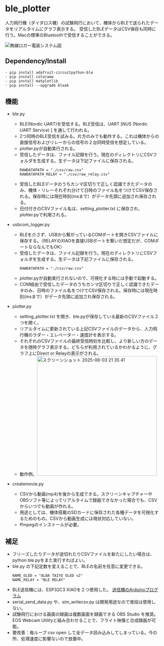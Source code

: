 # ble_plotter

人力飛行機（ダイダロス機）の試験飛行において、機体からBLEで送られたデータをリアルタイムにグラフ表示する。
受信したBLEデータはCSV保存も同時に行う。Macの標準のBluetoothで受信することができる。

![無線ロガー電装システム図](https://github.com/MasaoC/ble_plotter/assets/6983713/99f55044-6ccb-4f4f-a903-ae3f5c878cd6)


## Dependency/Install
    - pip install adafruit-circuitpython-ble
    - pip install colorama
    - pip install matplotlib
    - pip install --upgrade bleak

## 機能
- ble.py
    - BLE(Nordic UART)を受信する。BLE受信は、UART [NUS (Nordic UART Service) ] を通して行われる。
    - 2つ同時のBLE受信を試みる。片方のみでも動作する。これは機体からの直接信号およびリレーからの信号の２台同時受信を想定している。
    - plotter.pyが自動実行される。
    - 受信したデータは、ファイル記録を行う。現在のディレクトリにCSVフォルダを生成する。生データは下記ファイルに保存される。
      ```
      RAWDATAPATH = "./csv/raw.csv"
      RAWDATAPATH_RELAY = "./csv/raw_relay.csv"
      ```
    - 受信したBLEデータのうちカンマ区切りで正しく認識できたデータのみ、機体・リレーそれぞれ分けて日時のファイル名をつけてCSV保存される。保存時には現在時刻(msまで）がデータ先頭に追加され保存される。
    - 日付付きのCSVファイル名は、setting_plotter.txt に保存され、plotter.pyで利用される。
- usbcom_logger.py
    - BLEを介さず、USBから繋がっているCOMポートを開きCSVファイルに保存する。（RELAYのXIAOを直接USBポートを繋いだ想定だが、COMポートならなんでもOK）
    - 受信したデータは、ファイル記録を行う。現在のディレクトリにCSVフォルダを生成する。生データは下記ファイルに保存される。
      ```
      RAWDATAPATH = "./csv/raw.csv"
      ```
    - plotter.pyが自動実行されないので、可視化する時には手動で起動する。
    - COM経由で受信したデータのうちカンマ区切りで正しく認識できたデータのみ、日時のファイル名をつけてCSV保存される。保存時には現在時刻(msまで）がデータ先頭に追加され保存される。
- plotter.py
    - setting_plotter.txt を開き、ble.pyが保存している最新のCSVファイル２つを開く。
    - リアルタイムに更新されている上記CSVファイルのデータから、人力飛行機のラダー・エレベーター・速度計を表示する。
    - それぞれのCSVファイルの最終受信時刻を比較し、より新しい方のデータを随時グラフ表示する。どちらが利用されているかわかるように、グラフ上にDirect or Relayの表示がされる。
    - 動作例。<img width="390" alt="スクリーンショット 2025-06-03 21 35 41" src="https://github.com/user-attachments/assets/0104fc3f-64ad-4f10-8a7f-9b6a7bee3547" />

 
- createmovie.py
    - CSVから動画(mp4)を後から生成できる。スクリーンキャプチャーやOBSソフト等によってリアルタイムで録画できなかった場合でも、CSVからいつでも動画が作れる。
    - 用途としては、機体搭載のSDカードに保存された各種データを可視化するためのもの。CSVから動画生成には現状対応していない。
    - ffmpegのインストールが必要。

## 補足
- フリーズしたりデータが途切れたりCSVファイルを新たにしたい場合は、python ble.pyをまた実行すればよい。
- ble.py の下記定数を変えることで、BLEの名前を任意に変更できる。
  ```
  NAME_OLED = "ALBA TAIYO OLED v2"
  NAME_RELAY = "BLE RELAY"
  ```
- BLE送信機には、ESP32C3 XIAOを２つ使用した。 [送信機のArduinoプログラム](https://github.com/MasaoC/uart2ble_oled)
- serial_send_data.py や、sim_writecsv.py は開発用途なので普段は使用しない。
- 試験飛行における画面の録画は複数画面を録画できる OBS Studio を推奨。EOS Webcam Utilityと組み合わせることで、フライト映像と合成録画が可能。
- 要改善：毎ループ csv open して全データ読み込みしてしまっている。今の所、処理速度に影響ないので放置中。
